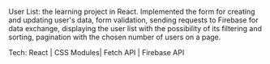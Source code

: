 User List: the learning project in React.
Implemented the form for creating and updating user's data, form validation, sending requests to Firebase for data exchange, displaying the user list with the possibility of its filtering and sorting, pagination with the chosen number of users on a page.

Tech: React | CSS Modules| Fetch API | Firebase API
